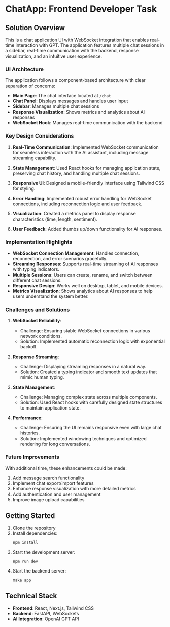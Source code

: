 # ChatApp: Frontend Developer Task

## Solution Overview

This is a chat application UI with WebSocket integration that enables real-time interaction with GPT. The application features multiple chat sessions in a sidebar, real-time communication with the backend, response visualization, and an intuitive user experience.

### UI Architecture

The application follows a component-based architecture with clear separation of concerns:

- **Main Page**: The chat interface located at `/chat`
- **Chat Panel**: Displays messages and handles user input
- **Sidebar**: Manages multiple chat sessions
- **Response Visualization**: Shows metrics and analytics about AI responses
- **WebSocket Hook**: Manages real-time communication with the backend

### Key Design Considerations

1. **Real-Time Communication**: Implemented WebSocket communication for seamless interaction with the AI assistant, including message streaming capability.

2. **State Management**: Used React hooks for managing application state, preserving chat history, and handling multiple chat sessions.

3. **Responsive UI**: Designed a mobile-friendly interface using Tailwind CSS for styling.

4. **Error Handling**: Implemented robust error handling for WebSocket connections, including reconnection logic and user feedback.

5. **Visualization**: Created a metrics panel to display response characteristics (time, length, sentiment).

6. **User Feedback**: Added thumbs up/down functionality for AI responses.

### Implementation Highlights

- **WebSocket Connection Management**: Handles connection, reconnection, and error scenarios gracefully.
- **Streaming Responses**: Supports real-time streaming of AI responses with typing indicators.
- **Multiple Sessions**: Users can create, rename, and switch between different chat sessions.
- **Responsive Design**: Works well on desktop, tablet, and mobile devices.
- **Metrics Visualization**: Shows analytics about AI responses to help users understand the system better.

### Challenges and Solutions

1. **WebSocket Reliability**:

   - Challenge: Ensuring stable WebSocket connections in various network conditions.
   - Solution: Implemented automatic reconnection logic with exponential backoff.

2. **Response Streaming**:

   - Challenge: Displaying streaming responses in a natural way.
   - Solution: Created a typing indicator and smooth text updates that mimic human typing.

3. **State Management**:

   - Challenge: Managing complex state across multiple components.
   - Solution: Used React hooks with carefully designed state structures to maintain application state.

4. **Performance**:
   - Challenge: Ensuring the UI remains responsive even with large chat histories.
   - Solution: Implemented windowing techniques and optimized rendering for long conversations.

### Future Improvements

With additional time, these enhancements could be made:

1. Add message search functionality
2. Implement chat export/import features
3. Enhance response visualization with more detailed metrics
4. Add authentication and user management
5. Improve image upload capabilities

## Getting Started

1. Clone the repository
2. Install dependencies:
   ```
   npm install
   ```
3. Start the development server:
   ```
   npm run dev
   ```
4. Start the backend server:
   ```
   make app
   ```

## Technical Stack

- **Frontend**: React, Next.js, Tailwind CSS
- **Backend**: FastAPI, WebSockets
- **AI Integration**: OpenAI GPT API
